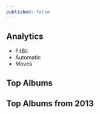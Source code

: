 ```yaml
---
published: false
---
```


## Analytics
* FitBit
* Automatic
* Moves

## Top Albums

## Top Albums from 2013

